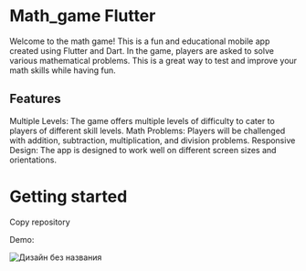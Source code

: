# Math_game Flutter

Welcome to the math game! This is a fun and educational mobile app created using Flutter and Dart. In the game, players are asked to solve various mathematical problems. This is a great way to test and improve your math skills while having fun.

## Features
Multiple Levels: The game offers multiple levels of difficulty to cater to players of different skill levels.
Math Problems: Players will be challenged with addition, subtraction, multiplication, and division problems.
Responsive Design: The app is designed to work well on different screen sizes and orientations.

# Getting started
Copy repository


Demo:

![Дизайн без названия](https://github.com/Damirbek05/Math_game_flutter/assets/124022133/cd916b7c-66f6-45fb-9ea8-6919d43b8a51)

